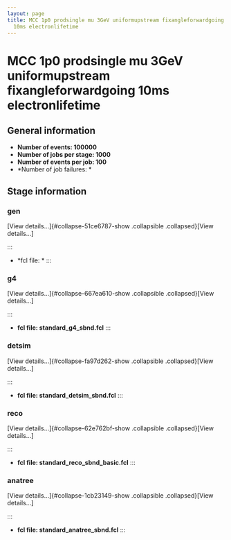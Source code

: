 ```yaml
---
layout: page
title: MCC 1p0 prodsingle mu 3GeV uniformupstream fixangleforwardgoing
  10ms electronlifetime
---
```




MCC 1p0 prodsingle mu 3GeV uniformupstream fixangleforwardgoing 10ms electronlifetime
==============================================================================================================================================================================================



General information 
----------------------------------------------------------

-   **Number of events: 100000**
-   **Number of jobs per stage: 1000**
-   **Number of events per job: 100**
-   \*Number of job failures: \*



Stage information 
------------------------------------------------------



### gen 

[View details\...]{#collapse-51ce6787-show .collapsible
.collapsed}[View details\...]

::: 
-   \*fcl file: \*
:::



### g4 

[View details\...]{#collapse-667ea610-show .collapsible
.collapsed}[View details\...]

::: 
-   **fcl file: standard\_g4\_sbnd.fcl**
:::



### detsim 

[View details\...]{#collapse-fa97d262-show .collapsible
.collapsed}[View details\...]

::: 
-   **fcl file: standard\_detsim\_sbnd.fcl**
:::



### reco 

[View details\...]{#collapse-62e762bf-show .collapsible
.collapsed}[View details\...]

::: 
-   **fcl file: standard\_reco\_sbnd\_basic.fcl**
:::



### anatree 

[View details\...]{#collapse-1cb23149-show .collapsible
.collapsed}[View details\...]

::: 
-   **fcl file: standard\_anatree\_sbnd.fcl**
:::
